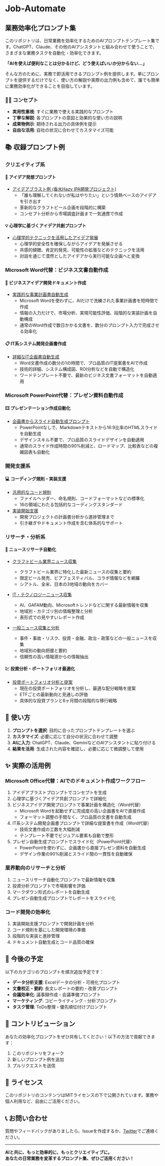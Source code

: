 # Job-Automate

## 業務効率化プロンプト集

このリポジトリは、日常業務を効率化するためのAIプロンプトテンプレート集です。ChatGPT、Claude、その他のAIアシスタントと組み合わせて使うことで、さまざまな業務タスクを自動化・効率化できます。

**「AIを使えば便利なことは分かるけど、どう使えばいいか分からない...」**

そんな方のために、実務で即活用できるプロンプト例を提供します。単にプロンプトを提供するだけでなく、使い方の解説や実際の出力例も含めて、誰でも簡単に業務効率化ができることを目指しています。

### 👨‍💻 コンセプト
- **実用性重視**: すぐに業務で使える実践的なプロンプト
- **丁寧な解説**: 各プロンプトの意図と効果的な使い方の説明
- **成果物例示**: 期待される出力の具体例を提示
- **自由な活用**: 自社の状況に合わせてカスタマイズ可能

## 📚 収録プロンプト例

### クリエイティブ系

#### 📝 アイデア発想プロンプト
- [アイデアブラスト例 (香水Hazy IPA開発プロジェクト)](./BlogSeries/idea-output/1.idea-stream.md)
  - 「誰も理解してくれないが私はやりたい」という情熱ベースのアイデアを引き出す
  - 革新的なクラフトビール企画を段階的に構築
  - コンセプト分析から市場調査計画まで一気通貫で作成

#### 💡 心理学に基づくアイデア共創プロンプト
- [心理学的テクニックを活用したアイデア発展](./document/make-businessidea.md)
  - 心理学的安全性を確保しながらアイデアを発展させる
  - 共感的傾聴、肯定的発見、可能性の拡張などのテクニックを活用
  - 対話を通じて漠然としたアイデアから実行可能な企画へと変換

### Microsoft Word代替：ビジネス文書自動作成

#### 📝 ビジネスアイデア開発ドキュメント作成
- [実践的な事業計画書自動生成](./document/make-proposal.md)
  - Microsoft Wordを使わずに、AIだけで洗練された事業計画書を短時間で作成
  - 情報の入力だけで、市場分析、実現可能性評価、段階的な実装計画を自動構成
  - 通常のWord作成で数日かかる文書を、数分のプロンプト入力で完成させる効率化

#### 📋 IT系システム開発企画書作成
- [詳細なIT企画書自動生成](./document/make-IT-proposal.md)
  - Word文書作成の数分の1の時間で、プロ品質のIT提案書をAIで作成
  - 技術的詳細、システム構成図、ROI分析などを自動で構造化
  - ワードテンプレート不要で、最新のビジネス文書フォーマットを自動適用

### Microsoft PowerPoint代替：プレゼン資料自動作成

#### 🎞️ プレゼンテーション作成自動化
- [企画書からスライド自動生成プロンプト](./slide/make-slide.md)
  - PowerPointなしで、Markdownテキストから16:9比率のHTMLスライドを自動生成
  - デザインスキル不要で、プロ品質のスライドデザインを自動適用
  - 通常のスライド作成時間の90%削減と、ロードマップ、比較表などの複雑図表も自動化

### 開発支援系

#### 💻 コーディング規則・実装支援
- [汎用的なコード規則](./Coding/Code-rule)
  - ファイルヘッダー、命名規則、コードフォーマットなどの標準化
  - 16の領域にわたる包括的なコーディングスタンダード
- [実装開始支援](./Coding/implementation-start.md)
  - 開発プロジェクトの計画書分析から進捗管理まで
  - 引き継ぎやドキュメント作成を含む体系的なサポート

### リサーチ・分析系

#### 📰 ニュースリサーチ自動化
- [クラフトビール業界ニュース収集](./News/CraftBeer.md)
  - クラフトビール業界に特化した最新ニュースの収集と要約
  - 限定ビール発売、ビアフェスティバル、コラボ情報などを網羅
  - シアトル、全米、日本の3地域の動向をカバー

- [IT・テクノロジーニュース収集](./News/IT.md)
  - AI、GAFAM動向、Microsoftトレンドなどに関する最新情報を収集
  - 地域別・カテゴリ別の情報整理と分析
  - 表形式での見やすいレポート作成

- [一般ニュース収集と分析](./News/TrendResearch.md)
  - 事件・事故・リスク、投資・金融、政治・政策などの一般ニュースを収集
  - 地域別の動向把握と要約
  - 信頼性の高い情報源からの情報抽出

#### 💹 投資分析・ポートフォリオ最適化
- [投資ポートフォリオ分析と提案](./News/invest.md)
  - 現在の投資ポートフォリオを分析し、最適な配分戦略を提案
  - ETFごとの最新動向と見通しの評価
  - 具体的な投資プランと6ヶ月間の段階的な移行戦略

## 🚀 使い方

1. **プロンプトを選択**: 目的に合ったプロンプトテンプレートを選ぶ
2. **カスタマイズ**: 必要に応じて自分の状況に合わせて調整
3. **AIに入力**: ChatGPT、Claude、GeminiなどのAIアシスタントに貼り付ける
4. **結果を活用**: 生成された内容を確認し、必要に応じて微調整して使用

## ✨ 実際の活用例

### Microsoft Office代替：AIでのドキュメント作成ワークフロー
1. アイデアブラストプロンプトでコンセプトを生成
2. 心理学に基づくアイデア共創プロンプトで詳細化
3. ビジネスアイデア開発プロンプトで事業計画を構造化（Word代替）
   - Microsoft Wordを起動せずに完成度の高い企画書をAIで直接作成
   - フォーマット調整の手間なく、プロ品質の文書を自動生成
4. IT系システム開発企画書プロンプトで詳細な提案書を作成（Word代替）
   - 技術文書作成の工数を大幅削減
   - テンプレート不要でビジュアル要素も自動で整形
5. プレゼン自動生成プロンプトでスライド化（PowerPoint代替）
   - PowerPointを使わずに、企画書から直接プレゼン資料を自動生成
   - デザイン作業の90%削減とスライド間の一貫性を自動確保

### 業界動向のリサーチと分析
1. ニュースリサーチ自動化プロンプトで最新情報を収集
2. 投資分析プロンプトで市場影響を評価
3. マークダウン形式のレポートを自動生成
4. プレゼン自動生成プロンプトでレポートをスライド化

### コード開発の効率化
1. 実装開始支援プロンプトで開発計画を分析
2. コード規則を基にした開発環境の準備
3. 段階的な実装と進捗管理
4. ドキュメント自動生成とコード品質の確保

## 📅 今後の予定

以下のカテゴリのプロンプトを順次追加予定です：

- **データ分析支援**: Excelデータの分析・可視化プロンプト
- **文書校正・要約**: 長文レポートの要約・改善プロンプト
- **会議効率化**: 議事録作成・会議準備プロンプト
- **マーケティング**: コピーライティング・分析プロンプト
- **タスク管理**: ToDo整理・優先順位付けプロンプト

## 🤝 コントリビューション

あなたの効率化プロンプトをぜひ共有してください！以下の方法で貢献できます：

1. このリポジトリをフォーク
2. 新しいプロンプト例を追加
3. プルリクエストを送信

## 📝 ライセンス

このリポジトリのコンテンツはMITライセンスの下で公開されています。業務や個人利用など、自由にご活用ください。

## 📞 お問い合わせ

質問やフィードバックがありましたら、Issueを作成するか、[Twitter](https://x.com/rihobeer2)でご連絡ください。

---

**AIと共に、もっと効率的に、もっとクリエイティブに。**  
**あなたの日常業務を変革するプロンプト集、ぜひご活用ください！**
